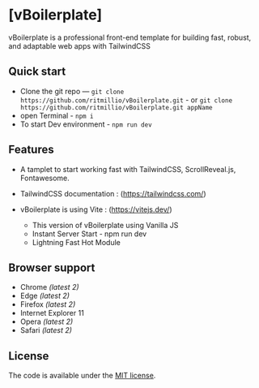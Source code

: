 
# [vBoilerplate]

vBoilerplate is a professional front-end template for building
fast, robust, and adaptable web apps with TailwindCSS

## Quick start

* Clone the git repo — `git clone
  https://github.com/ritmillio/vBoilerplate.git` -
  or `git clone
  https://github.com/ritmillio/vBoilerplate.git appName`
* open Terminal - `npm i`
* To start Dev environment - `npm run dev`

## Features

* A tamplet to start working fast with TailwindCSS, ScrollReveal.js, Fontawesome.
* TailwindCSS documentation : (https://tailwindcss.com/)

* vBoilerplate is using Vite : (https://vitejs.dev/)
    * This version of vBoilerplate using Vanilla JS
    * Instant Server Start - npm run dev
    * Lightning Fast Hot Module

## Browser support

* Chrome *(latest 2)*
* Edge *(latest 2)*
* Firefox *(latest 2)*
* Internet Explorer 11
* Opera *(latest 2)*
* Safari *(latest 2)*


## License
The code is available under the [MIT license](LICENSE.txt).
